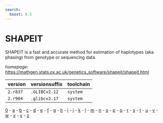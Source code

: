 ```yaml
---
search:
  boost: 0.5
---
```

# SHAPEIT

SHAPEIT is a fast and accurate method for estimation of  haplotypes (aka phasing) from genotype or sequencing data.

*homepage*: <https://mathgen.stats.ox.ac.uk/genetics_software/shapeit/shapeit.html>

version | versionsuffix | toolchain
--------|---------------|----------
``2.r837`` | ``.GLIBCv2.12`` | ``system``
``2.r904`` | ``.glibcv2.17`` | ``system``

[0](../0/index.md) - [a](../a/index.md) - [b](../b/index.md) - [c](../c/index.md) - [d](../d/index.md) - [e](../e/index.md) - [f](../f/index.md) - [g](../g/index.md) - [h](../h/index.md) - [i](../i/index.md) - [j](../j/index.md) - [k](../k/index.md) - [l](../l/index.md) - [m](../m/index.md) - [n](../n/index.md) - [o](../o/index.md) - [p](../p/index.md) - [q](../q/index.md) - [r](../r/index.md) - [s](../s/index.md) - [t](../t/index.md) - [u](../u/index.md) - [v](../v/index.md) - [w](../w/index.md) - [x](../x/index.md) - [y](../y/index.md) - [z](../z/index.md)

